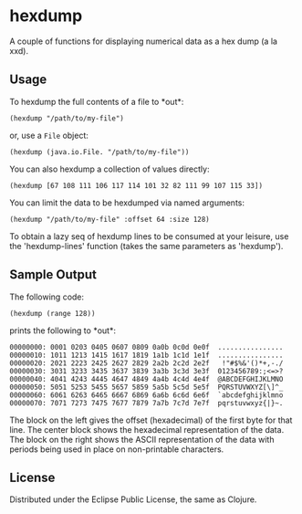 # hexdump

A couple of functions for displaying numerical data as a hex dump (a la xxd).

## Usage

To hexdump the full contents of a file to \*out\*:

`(hexdump "/path/to/my-file")`

or, use a `File` object:

`(hexdump (java.io.File. "/path/to/my-file"))`

You can also hexdump a collection of values directly:

`(hexdump [67 108 111 106 117 114 101 32 82 111 99 107 115 33])`

You can limit the data to be hexdumped via named arguments:

`(hexdump "/path/to/my-file" :offset 64 :size 128)`

To obtain a lazy seq of hexdump lines to be consumed at your leisure, use the 'hexdump-lines' function (takes the same parameters as 'hexdump').

## Sample Output

The following code:

`(hexdump (range 128))`

prints the following to \*out\*:

``00000000: 0001 0203 0405 0607 0809 0a0b 0c0d 0e0f  ................
00000010: 1011 1213 1415 1617 1819 1a1b 1c1d 1e1f  ................
00000020: 2021 2223 2425 2627 2829 2a2b 2c2d 2e2f   !"#$%&'()*+,-./
00000030: 3031 3233 3435 3637 3839 3a3b 3c3d 3e3f  0123456789:;<=>?
00000040: 4041 4243 4445 4647 4849 4a4b 4c4d 4e4f  @ABCDEFGHIJKLMNO
00000050: 5051 5253 5455 5657 5859 5a5b 5c5d 5e5f  PQRSTUVWXYZ[\]^_
00000060: 6061 6263 6465 6667 6869 6a6b 6c6d 6e6f  `abcdefghijklmno
00000070: 7071 7273 7475 7677 7879 7a7b 7c7d 7e7f  pqrstuvwxyz{|}~.``

The block on the left gives the offset (hexadecimal) of the first byte for that line.  The center block shows the hexadecimal representation of the data.  The block on the right shows the ASCII representation of the data with periods being used in place on non-printable characters.

## License

Distributed under the Eclipse Public License, the same as Clojure.